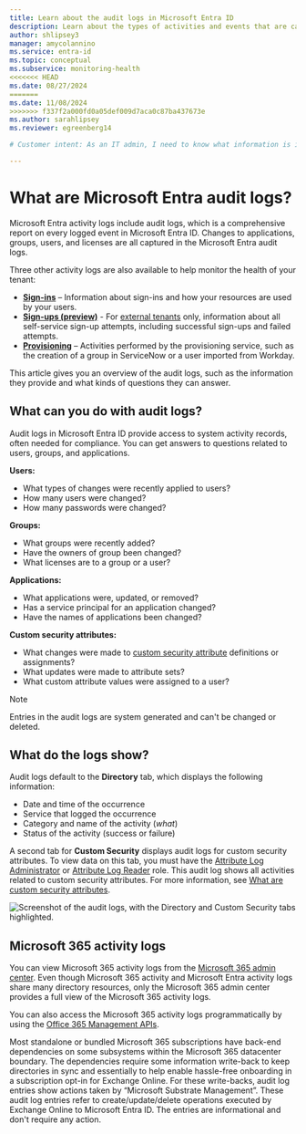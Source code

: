 ```yaml
---
title: Learn about the audit logs in Microsoft Entra ID
description: Learn about the types of activities and events that are captured in Microsoft Entra audit logs and how you can use the logs for troubleshooting.
author: shlipsey3
manager: amycolannino
ms.service: entra-id
ms.topic: conceptual
ms.subservice: monitoring-health
<<<<<<< HEAD
ms.date: 08/27/2024
=======
ms.date: 11/08/2024
>>>>>>> f337f2a000fd0a05def009d7aca0c87ba437673e
ms.author: sarahlipsey
ms.reviewer: egreenberg14

# Customer intent: As an IT admin, I need to know what information is included in the Microsoft Entra audit logs so I know what to look for when I need to troubleshoot an issue.

---
```


# What are Microsoft Entra audit logs?

Microsoft Entra activity logs include audit logs, which is a comprehensive report on every logged event in Microsoft Entra ID. Changes to applications, groups, users, and licenses are all captured in the Microsoft Entra audit logs.

Three other activity logs are also available to help monitor the health of your tenant:

- **[Sign-ins](concept-sign-ins.md)** – Information about sign-ins and how your resources are used by your users.
- **[Sign-ups (preview)](concept-sign-ups.md)** - For [external tenants](../../external-id/tenant-configurations.md) only, information about all self-service sign-up attempts, including successful sign-ups and failed attempts.
- **[Provisioning](concept-provisioning-logs.md)** – Activities performed by the provisioning service, such as the creation of a group in ServiceNow or a user imported from Workday.

This article gives you an overview of the audit logs, such as the information they provide and what kinds of questions they can answer.

## What can you do with audit logs?

Audit logs in Microsoft Entra ID provide access to system activity records, often needed for compliance. You can get answers to questions related to users, groups, and applications.

**Users:**

- What types of changes were recently applied to users?
- How many users were changed?
- How many passwords were changed?

**Groups:**

- What groups were recently added?
- Have the owners of group been changed?
- What licenses are to a group or a user?

**Applications:**

- What applications were, updated, or removed?
- Has a service principal for an application changed?
- Have the names of applications been changed?

**Custom security attributes:**

- What changes were made to [custom security attribute](../../fundamentals/custom-security-attributes-overview.md) definitions or assignments?
- What updates were made to attribute sets?
- What custom attribute values were assigned to a user?

> [!NOTE]
> Entries in the audit logs are system generated and can't be changed or deleted.

## What do the logs show?

Audit logs default to the **Directory** tab, which displays the following information:

- Date and time of the occurrence
- Service that logged the occurrence
- Category and name of the activity (*what*) 
- Status of the activity (success or failure)

A second tab for **Custom Security** displays audit logs for custom security attributes. To view data on this tab, you must have the [Attribute Log Administrator](../../identity/role-based-access-control/permissions-reference.md#attribute-log-administrator) or [Attribute Log Reader](../../identity/role-based-access-control/permissions-reference.md#attribute-log-reader) role. This audit log shows all activities related to custom security attributes. For more information, see [What are custom security attributes](../../fundamentals/custom-security-attributes-overview.md).

![Screenshot of the audit logs, with the Directory and Custom Security tabs highlighted.](media/concept-audit-logs/audit-log-tabs.png)

## Microsoft 365 activity logs

You can view Microsoft 365 activity logs from the [Microsoft 365 admin center](/microsoft-365/admin/admin-overview/admin-center-overview). Even though Microsoft 365 activity and Microsoft Entra activity logs share many directory resources, only the Microsoft 365 admin center provides a full view of the Microsoft 365 activity logs.

You can also access the Microsoft 365 activity logs programmatically by using the [Office 365 Management APIs](/office/office-365-management-api/office-365-management-apis-overview).

Most standalone or bundled Microsoft 365 subscriptions have back-end dependencies on some subsystems within the Microsoft 365 datacenter boundary. The dependencies require some information write-back to keep directories in sync and essentially to help enable hassle-free onboarding in a subscription opt-in for Exchange Online. For these write-backs, audit log entries show actions taken by “Microsoft Substrate Management”. These audit log entries refer to create/update/delete operations executed by Exchange Online to Microsoft Entra ID. The entries are informational and don't require any action.
